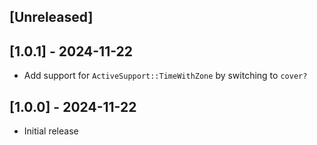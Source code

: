 ## [Unreleased]

## [1.0.1] - 2024-11-22

- Add support for `ActiveSupport::TimeWithZone` by switching to `cover?`

## [1.0.0] - 2024-11-22

- Initial release
